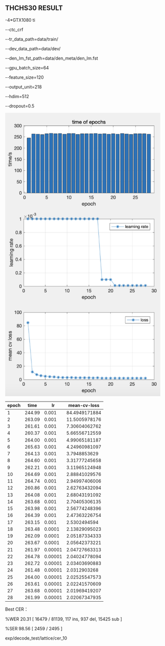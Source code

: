 THCHS30 RESULT
---------------



-4*GTX1080 ti 

--ctc_crf 

--tr_data_path=data/train/ 

--dev_data_path=data/dev/ 

--den_lm_fst_path=data/den_meta/den_lm.fst  

--gpu_batch_size=64 

--feature_size=120 

--output_unit=218 

--hdim=512 

--dropout=0.5 



![loss curve](assets/loss_curve.png)


| epoch | time   | lr      | mean-cv-loss  |
| ----- | ------ | ------- | ------------- |
| 1     | 244.99 | 0.001   | 84.4949171884 |
| 2     | 263.09 | 0.001   | 11.5005978176 |
| 3     | 261.61 | 0.001   | 7.30604062762 |
| 4     | 260.37 | 0.001   | 5.66556712559 |
| 5     | 264.00 | 0.001   | 4.99065181187 |
| 6     | 265.63 | 0.001   | 4.24960981097 |
| 7     | 264.13 | 0.001   | 3.7948853629  |
| 8     | 264.60 | 0.001   | 3.31777245658 |
| 9     | 262.21 | 0.001   | 3.11965124948 |
| 10    | 264.69 | 0.001   | 2.88841029576 |
| 11    | 264.74 | 0.001   | 2.94997406006 |
| 12    | 260.86 | 0.001   | 2.62763432094 |
| 13    | 264.08 | 0.001   | 2.68043191092 |
| 14    | 263.68 | 0.001   | 2.70405306135 |
| 15    | 263.98 | 0.001   | 2.56774248396 |
| 16    | 264.39 | 0.001   | 2.47363226754 |
| 17    | 263.15 | 0.001   | 2.5302494594  |
| 18    | 263.48 | 0.0001  | 2.13829095023 |
| 19    | 262.09 | 0.0001  | 2.05187334333 |
| 20    | 263.67 | 0.0001  | 2.05642373221 |
| 21    | 261.97 | 0.00001 | 2.04727663313 |
| 22    | 264.78 | 0.00001 | 2.04024778094 |
| 23    | 262.72 | 0.00001 | 2.03403690883 |
| 24    | 261.48 | 0.00001 | 2.0312903268  |
| 25    | 264.00 | 0.00001 | 2.02525547573 |
| 26    | 263.61 | 0.00001 | 2.02241570609 |
| 27    | 263.68 | 0.00001 | 2.01969419207 |
| 28    | 261.99 | 0.00001 | 2.02067347935 |



Best CER：

%WER 20.31 [ 16479 / 81139, 117 ins, 937 del, 15425 sub ]

%SER 98.56 [ 2459 / 2495 ]

exp/decode_test/lattice/cer_10

